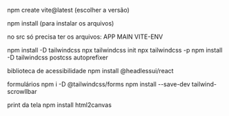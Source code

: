 npm create vite@latest (escolher a versão)

npm install (para instalar os arquivos)


no src só precisa ter os arquivos:
  APP
  MAIN
  VITE-ENV


npm install -D tailwindcss
npx tailwindcss init
npx tailwindcss -p
npm install -D tailwindcss postcss autoprefixer


biblioteca de acessibilidade
npm install @headlessui/react


formulários
npm i -D @tailwindcss/forms
npm install --save-dev tailwind-scrowllbar


print da tela
npm install html2canvas
